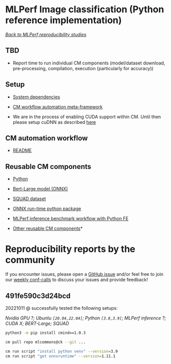 # MLPerf Image classification (Python reference implementation)

[*Back to MLPerf reproducibility studies*](reproducibility.md)

## TBD

* Report time to run individual CM components (model/dataset download, pre-processing, compilation, execution (particularly for accuracy))

## Setup

* [System dependencies](../../cm/docs/installation.md#ubuntu--debian)
* [CM workflow automation meta-framework](../../cm/docs/installation.md#cm-installation)

* We are in the process of enabling CUDA support within CM. Until then please setup cuDNN as described [here](https://docs.nvidia.com/deeplearning/cudnn/install-guide/index.html)

## CM automation workflow

* [README](https://github.com/mlcommons/ck/tree/master/cm-mlops/script/app-mlperf-inference-reference#bert)

## Reusable CM components

* [Python](https://github.com/mlcommons/ck/tree/master/cm-mlops/script/get-python3)
* [Bert-Large model (ONNX)](https://github.com/mlcommons/ck/tree/master/cm-mlops/script/get-ml-model-bert-large-squad-onnx)
* [SQUAD dataset](https://github.com/mlcommons/ck/tree/master/cm-mlops/script/get-dataset-squad)
* [ONNX run-time python package](https://github.com/mlcommons/ck/tree/master/cm-mlops/script/get-python-lib)
* [MLPerf inference benchmark workflow with Python FE](https://github.com/mlcommons/ck/tree/master/cm-mlops/script/app-mlperf-inference-reference)

* [Other reusable CM components](https://github.com/mlcommons/ck/tree/master/cm-mlops/script)*



# Reproducibility reports by the community

If you encounter issues, please open a [GitHub issue](https://github.com/mlcommons/ck/issues)
and/or feel free to join our [weekly conf-calls](https://github.com/mlcommons/ck/blob/master/docs/taksforce.md) 
to discuss your issues and provide feedback!

## 491fe590c3d24bcd

20221011 @ successfully tested the following setups:

*Nvidia GPU ?; Ubuntu `[20.04,22.04]`; Python `[3.8,3.9]`; MLPerf inference ?; CUDA X; BERT-Large; SQUAD*

```bash
python3 -m pip install cmind==1.0.3

cm pull repo mlcommons@ck --git ...

cm run script "install python venv" --version=3.9
cm run script "get onnxruntime" --version=1.11.1
```
